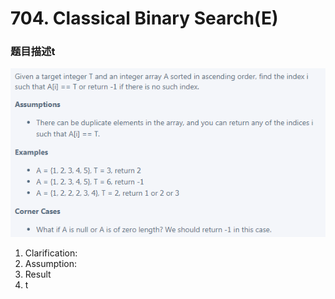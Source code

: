 # 704. Classical Binary Search(E)

### 题目描述t

![](<../../.gitbook/assets/image (117).png>)

1. Clarification:
2. Assumption:
3. Result
4. t
